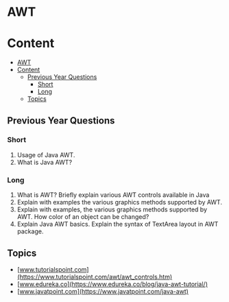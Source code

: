 # AWT

# Content

- [AWT](#awt)
- [Content](#content)
  - [Previous Year Questions](#previous-year-questions)
    - [Short](#short)
    - [Long](#long)
  - [Topics](#topics)

## Previous Year Questions

### Short

1. Usage of Java AWT.
2. What is Java AWT?

### Long

1. What is AWT? Briefly explain various AWT controls available in Java
2. Explain with examples the various graphics methods supported by AWT.
3. Explain with examples, the various graphics methods supported by AWT. How color of an
   object can be changed?
4. Explain Java AWT basics. Explain the syntax of TextArea layout in AWT package.

## Topics

- [www.tutorialspoint.com](https://www.tutorialspoint.com/awt/awt_controls.htm)
- [www.edureka.co](https://www.edureka.co/blog/java-awt-tutorial/)
- [www.javatpoint.com](https://www.javatpoint.com/java-awt)
